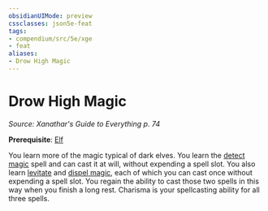 ```yaml
---
obsidianUIMode: preview
cssclasses: json5e-feat
tags:
- compendium/src/5e/xge
- feat
aliases:
- Drow High Magic
---
```

# Drow High Magic
*Source: Xanathar's Guide to Everything p. 74*  

**Prerequisite**: [Elf](/3-Mechanics/CLI/races/elf-xphb.md)

You learn more of the magic typical of dark elves. You learn the [detect magic](/3-Mechanics/CLI/spells/detect-magic-xphb.md) spell and can cast it at will, without expending a spell slot. You also learn [levitate](/3-Mechanics/CLI/spells/levitate-xphb.md) and [dispel magic](/3-Mechanics/CLI/spells/dispel-magic-xphb.md), each of which you can cast once without expending a spell slot. You regain the ability to cast those two spells in this way when you finish a long rest. Charisma is your spellcasting ability for all three spells.